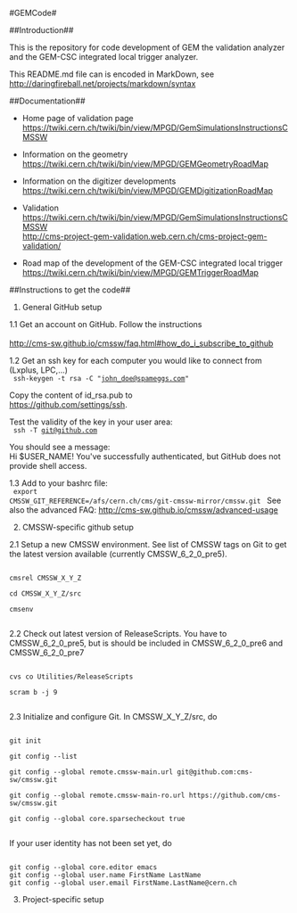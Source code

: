 #GEMCode#

##Introduction##

This is the repository for code development of GEM the validation analyzer and the GEM-CSC integrated local trigger analyzer.<br>

This README.md file can is encoded in MarkDown, see<br>
http://daringfireball.net/projects/markdown/syntax

##Documentation##

* Home page of validation page<br>
https://twiki.cern.ch/twiki/bin/view/MPGD/GemSimulationsInstructionsCMSSW<br>

* Information on the geometry<br>
https://twiki.cern.ch/twiki/bin/view/MPGD/GEMGeometryRoadMap<br>

* Information on the digitizer developments<br>
https://twiki.cern.ch/twiki/bin/view/MPGD/GEMDigitizationRoadMap<br>

* Validation<br>
https://twiki.cern.ch/twiki/bin/view/MPGD/GemSimulationsInstructionsCMSSW<br>
http://cms-project-gem-validation.web.cern.ch/cms-project-gem-validation/<br>

* Road map of the development of the GEM-CSC integrated local trigger<br>
https://twiki.cern.ch/twiki/bin/view/MPGD/GEMTriggerRoadMap


##Instructions to get the code##

1. General GitHub setup

1.1 Get an account on GitHub. Follow the instructions<br>  
http://cms-sw.github.io/cmssw/faq.html#how_do_i_subscribe_to_github

1.2 Get an ssh key for each computer you would like to connect from (Lxplus, LPC,...)<br> 
<code>
ssh-keygen -t rsa -C "john_doe@spameggs.com"
</code>

Copy the content of id_rsa.pub to<br> 
https://github.com/settings/ssh. 

Test the validity of the key in your user area:<br>
<code>
ssh -T git@github.com
</code>

You should see a message:<br> 
Hi $USER_NAME! You've successfully authenticated, but GitHub does not provide shell access.<br>

1.3 Add to your bashrc file:<br> 
<code>
export CMSSW_GIT_REFERENCE=/afs/cern.ch/cms/git-cmssw-mirror/cmssw.git
</code>
See also the advanced FAQ: http://cms-sw.github.io/cmssw/advanced-usage

2. CMSSW-specific github setup

2.1 Setup a new CMSSW environment. See list of CMSSW tags on Git to get the latest version available (currently CMSSW_6_2_0_pre5).

<code>
cmsrel CMSSW_X_Y_Z<br>
cd CMSSW_X_Y_Z/src<br>
cmsenv<br>
</code>
 
2.2 Check out latest version of ReleaseScripts. You have to CMSSW_6_2_0_pre5, but is should be included in CMSSW_6_2_0_pre6 and CMSSW_6_2_0_pre7

<code>
cvs co Utilities/ReleaseScripts<br>
scram b -j 9<br>
</code>

2.3 Initialize and configure Git. In CMSSW_X_Y_Z/src, do

<code>
git init<br>
git config --list<br>
git config --global remote.cmssw-main.url git@github.com:cms-sw/cmssw.git<br>
git config --global remote.cmssw-main-ro.url https://github.com/cms-sw/cmssw.git<br>
git config --global core.sparsecheckout true<br>
</code>

If your user identity has not been set yet, do

<code>
git config --global core.editor emacs
git config --global user.name FirstName LastName
git config --global user.email FirstName.LastName@cern.ch
</code>

3. Project-specific setup







